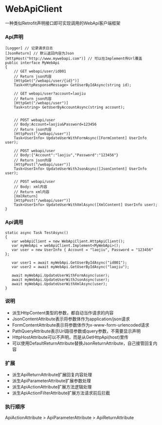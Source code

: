 # WebApiClient
一种类似Retrofit声明接口即可实现调用的WebApi客户端框架

### Api声明
```
[Logger] // 记录请求日志
[JsonReturn] // 默认返回内容为Json
[HttpHost("http://www.mywebapi.com")] // 可以在Implement传Url覆盖
public interface MyWebApi
{
    // GET webapi/user/id001
    // Return json内容
    [HttpGet("/webapi/user/{id}")]
    Task<HttpResponseMessage> GetUserByIdAsync(string id);

    // GET webapi/user?account=laojiu
    // Return json内容
    [HttpGet("/webapi/user")]
    Task<string> GetUserByAccountAsync(string account);


    // POST webapi/user  
    // Body:Account=laojiu&Password=123456
    // Return json内容
    [HttpPost("/webapi/user")]
    Task<UserInfo> UpdateUserWithFormAsync([FormContent] UserInfo user);

    // POST webapi/user   
    // Body:{"Account":"laojiu","Password":"123456"}
    // Return json内容
    [HttpPost("/webapi/user")]
    Task<UserInfo> UpdateUserWithJsonAsync([JsonContent] UserInfo user);

    // POST webapi/user   
    // Body: xml内容
    // Return xml内容
    [XmlReturn]
    [HttpPost("/webapi/user")]
    Task<UserInfo> UpdateUserWithXmlAsync([XmlContent] UserInfo user);
}
```
 
 ### Api调用
 ```
static async Task TestAsync()
{
    var webApiClient = new WebApiClient.HttpApiClient();
    var myWebApi = webApiClient.Implement<MyWebApi>();
    var user = new UserInfo { Account = "laojiu", Password = "123456" };

    var user1 = await myWebApi.GetUserByIdAsync("id001");
    var user2 = await myWebApi.GetUserByIdAsync("laojiu");

    await myWebApi.UpdateUserWithFormAsync(user);
    await myWebApi.UpdateUserWithJsonAsync(user);
    await myWebApi.UpdateUserWithXmlAsync(user);
}
```

### 说明
* 派生HttpContent类型的参数，都自动当作请求的内容
* JsonContentAttribute表示将参数体作为application/json请求
* FormContentAttribute表示将参数体作为x-www-form-urlencoded请求
* PathQueryAttribute表示Url路径参数或query参数，不需要显示声明
* HttpHostAttribute可以不声明，而是从GetHttpApi<ApiInterface>(host)里传
* 可以使用DefaultReturnAttribute替换JsonReturnAttribute，自己接管回复内容

### 扩展
* 派生ApiReturnAttribute扩展回复内容处理
* 派生ApiParameterAttribute扩展参数处理
* 派生ApiActionAttribute扩展方法逻辑处理
* 派生ApiActionFilterAttribute扩展方法请求前后拦截
### 执行顺序
ApiActionAttribute > ApiParameterAttribute > ApiReturnAttribute
